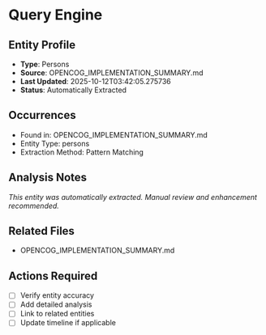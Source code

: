# Query Engine

## Entity Profile
- **Type**: Persons
- **Source**: OPENCOG_IMPLEMENTATION_SUMMARY.md
- **Last Updated**: 2025-10-12T03:42:05.275736
- **Status**: Automatically Extracted

## Occurrences
- Found in: OPENCOG_IMPLEMENTATION_SUMMARY.md
- Entity Type: persons
- Extraction Method: Pattern Matching

## Analysis Notes
*This entity was automatically extracted. Manual review and enhancement recommended.*

## Related Files
- OPENCOG_IMPLEMENTATION_SUMMARY.md

## Actions Required
- [ ] Verify entity accuracy
- [ ] Add detailed analysis
- [ ] Link to related entities
- [ ] Update timeline if applicable
